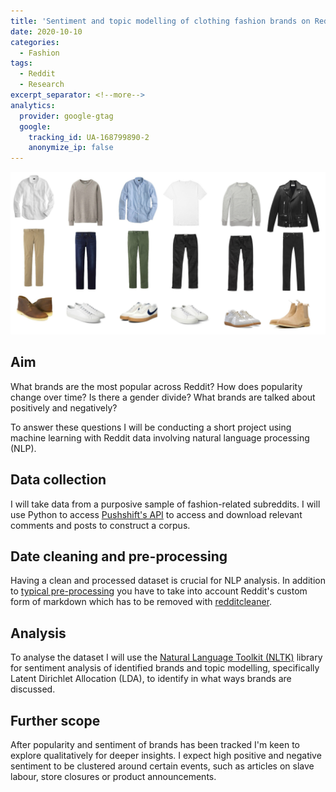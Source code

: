 ```yaml
---
title: 'Sentiment and topic modelling of clothing fashion brands on Reddit'
date: 2020-10-10
categories:
  - Fashion
tags:
  - Reddit
  - Research
excerpt_separator: <!--more-->
analytics:
  provider: google-gtag
  google:
    tracking_id: UA-168799890-2
    anonymize_ip: false
---
```


![](/assets/images/reddit-fashion-research.png)

## Aim

What brands are the most popular across Reddit? How does popularity change over time? Is there a gender divide? What brands are talked about positively and negatively? 

To answer these questions I will be conducting a short project using machine learning with Reddit data involving natural language processing (NLP).

## Data collection

I will take data from a purposive sample of fashion-related subreddits. I will use Python to access [Pushshift's API](https://pushshift.io/) to access and download relevant comments and posts to construct a corpus.

## Date cleaning and pre-processing

Having a clean and processed dataset is crucial for NLP analysis. In addition to [typical pre-processing](https://towardsdatascience.com/topic-modeling-and-latent-dirichlet-allocation-in-python-9bf156893c24) you have to take into account Reddit's custom form of markdown which has to be removed with [redditcleaner](https://pypi.org/project/redditcleaner/).

## Analysis

To analyse the dataset I will use the [Natural Language Toolkit (NLTK)](https://pypi.org/project/nltk/) library for sentiment analysis of identified brands and topic modelling, specifically Latent Dirichlet Allocation (LDA), to identify in what ways brands are discussed.

## Further scope

After popularity and sentiment of brands has been tracked I'm keen to explore qualitatively for deeper insights. I expect high positive and negative sentiment to be clustered around certain events, such as articles on slave labour, store closures or product announcements.
